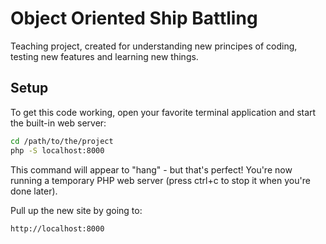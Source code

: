 Object Oriented Ship Battling
===============================================

Teaching project, created for understanding new principes of coding, testing new features and learning new things.

Setup
-----

To get this code working, open your favorite terminal application
and start the built-in web server:

```bash
cd /path/to/the/project
php -S localhost:8000
```

This command will appear to "hang" - but that's perfect! You're
now running a temporary PHP web server (press ctrl+c to stop it
when you're done later).

Pull up the new site by going to:

    http://localhost:8000

